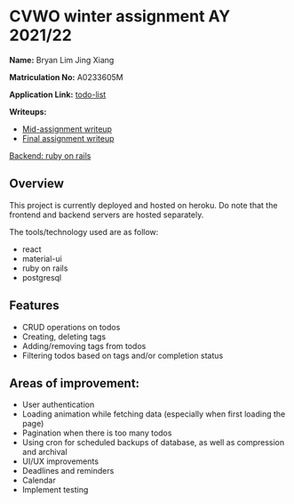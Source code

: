 # CVWO winter assignment AY 2021/22

**Name:** Bryan Lim Jing Xiang

**Matriculation No:** A0233605M

**Application Link:** [todo-list](https://todo-list-frontend-react.herokuapp.com/)

**Writeups:**

-   [Mid-assignment writeup](./Writeup/BryanLimJingXiang_A0233605M.pdf)
-   [Final assignment writeup](./Writeup/BryanLimJingXiang_A0233605M_FinalWriteup.pdf)

[Backend: ruby on rails](https://github.com/bryanljx/todo-list-backend)

## Overview

This project is currently deployed and hosted on heroku. Do note that the frontend and backend servers are hosted separately.

The tools/technology used are as follow:

-   react
-   material-ui
-   ruby on rails
-   postgresql

## Features

-   CRUD operations on todos
-   Creating, deleting tags
-   Adding/removing tags from todos
-   Filtering todos based on tags and/or completion status

## Areas of improvement:

-   User authentication
-   Loading animation while fetching data (especially when first loading the page)
-   Pagination when there is too many todos
-   Using cron for scheduled backups of database, as well as compression and archival
-   UI/UX improvements
-   Deadlines and reminders
-   Calendar
-   Implement testing
